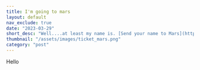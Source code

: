 ```yaml
---
title: I'm going to mars
layout: default
nav_exclude: true
date: "2023-03-29"
short_desc: "Well....at least my name is. [Send your name to Mars](https://mars.nasa.gov/participate/send-your-name/future) on NASA's next flight to the Red Planet."
thumbnail: "/assets/images/ticket_mars.png"
category: "post"
---
```

Hello
